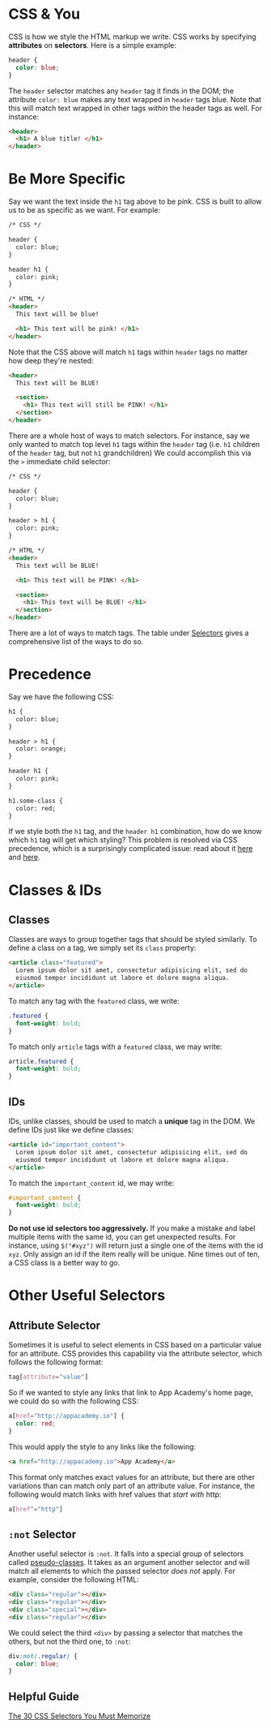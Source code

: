 # CSS & You

CSS is how we style the HTML markup we write. CSS works by specifying
**attributes** on **selectors**. Here is a simple example:

```css
header {
  color: blue;
}
```

The `header` selector matches any `header` tag it finds in the DOM;
the attribute `color: blue` makes any text wrapped in `header` tags
blue. Note that this will match text wrapped in other tags _within_
the header tags as well. For instance:

```html
<header>
  <h1> A blue title! </h1>
</header>
```

# Be More Specific

Say we want the text inside the `h1` tag above to be pink. CSS is
built to allow us to be as specific as we want. For example:

```html
/* CSS */

header {
  color: blue;
}

header h1 {
  color: pink;
}

/* HTML */
<header>
  This text will be blue!

  <h1> This text will be pink! </h1>
</header>
```

Note that the CSS above will match `h1` tags within `header` tags no
matter how deep they're nested:

```html
<header>
  This text will be BLUE!

  <section>
    <h1> This text will still be PINK! </h1>
  </section>
</header>
```

There are a whole host of ways to match selectors. For instance, say
we only wanted to match top level `h1` tags within the `header` tag
(i.e. `h1` children of the `header` tag, but not `h1` grandchildren)
We could accomplish this via the `>` immediate child selector:

```html
/* CSS */

header {
  color: blue;
}

header > h1 {
  color: pink;
}

/* HTML */
<header>
  This text will be BLUE!

  <h1> This text will be PINK! </h1>

  <section>
    <h1> This text will be BLUE! </h1>
  </section>
</header>
```

There are a lot of ways to match tags. The table under
[Selectors][css3-selectors] gives a comprehensive list of the ways to
do so.

# Precedence
Say we have the following CSS:

```html
h1 {
  color: blue;
}

header > h1 {
  color: orange;
}

header h1 {
  color: pink;
}

h1.some-class {
  color: red;
}
```

If we style both the `h1` tag, and the `header h1` combination, how do
we know which `h1` tag will get which styling? This problem is
resolved via CSS precedence, which is a surprisingly complicated
issue: read about it [here][css-precedence-ii] and [here][css-precedence].

[css-precedence]: http://www.vanseodesign.com/css/css-specificity-inheritance-cascaade/
[css-precedence-ii]: http://css-tricks.com/specifics-on-css-specificity/

# Classes & IDs

## Classes

Classes are ways to group together tags that should be styled
similarly. To define a class on a tag, we simply set its `class`
property:

```html
<article class="featured">
  Lorem ipsum dolor sit amet, consectetur adipisicing elit, sed do
  eiusmod tempor incididunt ut labore et dolore magna aliqua.
</article>
```

To match any tag with the `featured` class, we write:

```css
.featured {
  font-weight: bold;
}
```

To match only `article` tags with a `featured` class, we may write:

```css
article.featured {
  font-weight: bold;
}
```

## IDs

IDs, unlike classes, should be used to match a **unique** tag in the
DOM. We define IDs just like we define classes:

```html
<article id="important_content">
  Lorem ipsum dolor sit amet, consectetur adipisicing elit, sed do
  eiusmod tempor incididunt ut labore et dolore magna aliqua.
</article>
```

To match the `important_content` id, we may write:

```css
#important_content {
  font-weight: bold;
}
```

**Do not use id selectors too aggressively.** If you make a mistake and
label multiple items with the same id, you can get unexpected results.
For instance, using `$("#xyz")` will return just a single one of the
items with the id `xyz`. Only assign an id if the item really will be
unique. Nine times out of ten, a CSS class is a better way to go.

# Other Useful Selectors

## Attribute Selector

Sometimes it is useful to select elements in CSS based on a particular value
for an attribute. CSS provides this capability via the attribute selector, which
follows the following format:

```css
tag[attribute="value"]
```

So if we wanted to style any links that link to App Academy's home page, we
could do so with the following CSS:

```css
a[href="http://appacademy.io"] {
  color: red;
}
```

This would apply the style to any links like the following:

```html
<a href="http://appacademy.io">App Academy</a>
```

This format only matches exact values for an attribute, but there are other
variations than can match only part of an attribute value. For instance,
the following would match links with href values that *start with* http:

```css
a[href^="http"]
```


## `:not` Selector

Another useful selector is `:not`. It falls into a special group of selectors
called [pseudo-classes][pseudo_class]. It takes as an argument another selector
and will match all elements to which the passed selector *does not* apply. For
example, consider the following HTML:

```html
<div class="regular"></div>
<div class="regular"></div>
<div class="special"></div>
<div class="regular"></div>
```

We could select the third `<div>` by passing a selector that matches the others,
but not the third one, to `:not`:

```css
div:not(.regular) {
  color: blue;
}
```

[pseudo_class]: https://developer.mozilla.org/en-US/docs/Web/CSS/Pseudo-classes

## Helpful Guide

[The 30 CSS Selectors You Must Memorize](http://code.tutsplus.com/tutorials/the-30-css-selectors-you-must-memorize--net-16048)

[css3-selectors]: http://www.w3.org/TR/css3-selectors/#selectors
